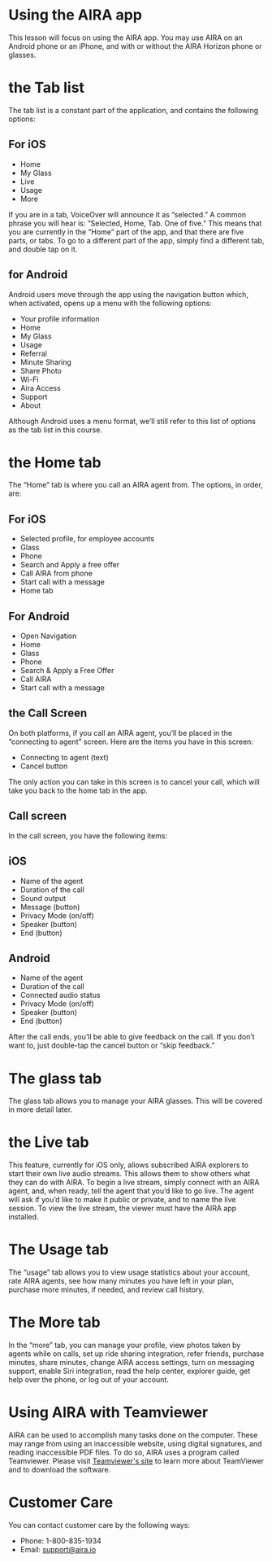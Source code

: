 
# Using the AIRA app

This lesson will focus on using the AIRA app. You may use AIRA on an
Android phone or an iPhone, and with or without the AIRA Horizon phone
or glasses.


# the Tab list

The tab list is a constant part of the application, and contains the
following options:


## For iOS

-   Home
-   My Glass
-   Live
-   Usage
-   More

If you are in a tab, VoiceOver will announce it as “selected.” A common phrase you will
hear is: “Selected, Home, Tab. One of five.” This means that you are
currently in the “Home” part of the app, and that there are five
parts, or tabs. To go to a different part of the app, simply find a
different tab, and double tap on it.


## for Android

Android users move through the app using the navigation button which,
when activated, opens up a menu with the following options:

-   Your profile information
-   Home
-   My Glass
-   Usage
-   Referral
-   Minute Sharing
-   Share Photo
-   Wi-Fi
-   Aira Access
-   Support
-   About

Although Android uses a menu format, we’ll still refer to this list of
options as the tab list in this course.


# the Home tab

The “Home” tab is where you call an AIRA agent from. The options, in
order, are:


## For iOS

-   Selected profile, for employee accounts
-   Glass
-   Phone
-   Search and Apply a free offer
-   Call AIRA from phone
-   Start call with a message
-   Home tab


## For Android

-   Open Navigation
-   Home
-   Glass
-   Phone
-   Search & Apply a Free Offer
-   Call AIRA
-   Start call with a message


## the Call Screen

On both platforms, if you call an AIRA agent, you’ll be placed in the
“connecting to agent” screen. Here are the items you have in this
screen:

-   Connecting to agent (text)
-   Cancel button

The only action you can take in this screen is to cancel your call,
which will take you back to the home tab in the app.


## Call screen

In the call screen, you have the following items:


## iOS

-   Name of the agent
-   Duration of the call
-   Sound output
-   Message (button)
-   Privacy Mode (on/off)
-   Speaker (button)
-   End (button)


## Android

-   Name of the agent
-   Duration of the call
-   Connected audio status
-   Privacy Mode (on/off)
-   Speaker (button)
-   End (button)

After the call ends, you’ll be able to give feedback on the call. If
you don’t want to, just double-tap the cancel button or “skip feedback.”


# The glass tab

The glass tab allows you to manage your AIRA glasses. This will be
covered in more detail later.


# the Live tab

This feature, currently for iOS only, allows subscribed AIRA explorers
to start their own live audio streams. This allows them to show others
what they can do with AIRA. To begin a live stream, simply connect
with an AIRA agent, and, when ready, tell the agent that you’d like to
go live. The agent will ask if you’d like to make it public or
private, and to name the live session. To view the live stream, the
viewer must have the AIRA app installed.


# The Usage tab

The “usage” tab allows you to view usage statistics about your
account, rate AIRA agents, see how many minutes you have left in your
plan, purchase more minutes, if needed, and review call history.


# The More tab

In the “more” tab, you can manage your profile, view photos taken by
agents while on calls, set up ride sharing integration, refer friends,
purchase minutes, share minutes, change AIRA access settings, turn on
messaging support, enable Siri integration, read the help center,
explorer guide, get help over the phone, or log out of your account.


# Using AIRA with Teamviewer

AIRA can be used to accomplish many tasks done on the computer. These
may range from using an inaccessible website, using digital
signatures, and reading inaccessible PDF files. To do so, AIRA uses a
program called Teamviewer. Please visit [Teamviewer's site](https://www.teamviewer.us/) to learn
more about TeamViewer and to download the software. 


# Customer Care

You can contact customer care by the following ways:

-   Phone: 1-800-835-1934
-   Email: support@aira.io

